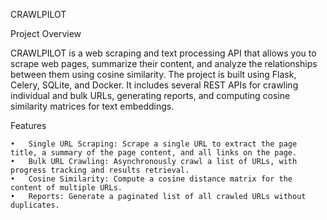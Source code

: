 CRAWLPILOT

Project Overview

CRAWLPILOT is a web scraping and text processing API that allows you to scrape web pages, summarize their content, and analyze the relationships between them using cosine similarity. The project is built using Flask, Celery, SQLite, and Docker. It includes several REST APIs for crawling individual and bulk URLs, generating reports, and computing cosine similarity matrices for text embeddings.

Features

	•	Single URL Scraping: Scrape a single URL to extract the page title, a summary of the page content, and all links on the page.
	•	Bulk URL Crawling: Asynchronously crawl a list of URLs, with progress tracking and results retrieval.
	•	Cosine Similarity: Compute a cosine distance matrix for the content of multiple URLs.
	•	Reports: Generate a paginated list of all crawled URLs without duplicates.